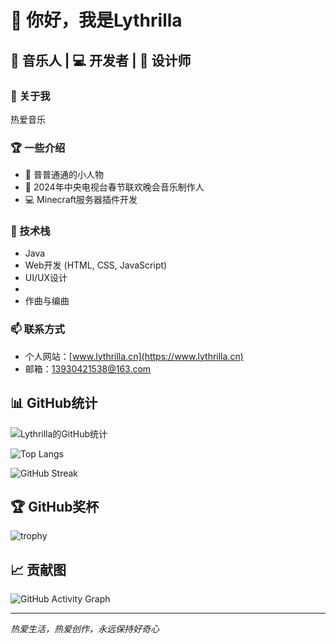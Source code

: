 # 👋 你好，我是Lythrilla

## 🎵 音乐人 | 💻 开发者 | 🎨 设计师

### 🌟 关于我
热爱音乐

### 🏆 一些介绍
- 👀 普普通通的小人物
- 🎵 2024年中央电视台春节联欢晚会音乐制作人
- 💻 Minecraft服务器插件开发

### 🔧 技术栈
- Java
- Web开发 (HTML, CSS, JavaScript)
- UI/UX设计
- 
- 作曲与编曲

### 📫 联系方式
- 个人网站：[www.lythrilla.cn](https://www.lythrilla.cn)
- 邮箱：13930421538@163.com

## 📊 GitHub统计

![Lythrilla的GitHub统计](https://github-readme-stats.vercel.app/api?username=Lythrilla&show_icons=true&theme=radical)

![Top Langs](https://github-readme-stats.vercel.app/api/top-langs/?username=Lythrilla&layout=compact&theme=radical)

![GitHub Streak](https://github-readme-streak-stats.herokuapp.com/?user=Lythrilla&theme=radical)

## 🏆 GitHub奖杯

![trophy](https://github-profile-trophy.vercel.app/?username=Lythrilla&theme=onedark)

## 📈 贡献图

![GitHub Activity Graph](https://activity-graph.herokuapp.com/graph?username=Lythrilla&theme=dracula)

---
*热爱生活，热爱创作，永远保持好奇心* 
